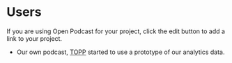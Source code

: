 # Users

If you are using Open Podcast for your project, click the edit button to add a
link to your project.

- Our own podcast, [TOPP](/podcast) started to use a prototype of our analytics data.
